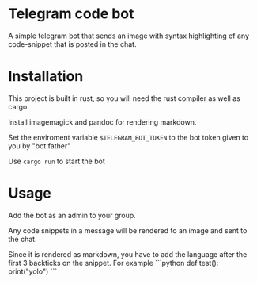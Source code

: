# Telegram code bot

A simple telegram bot that sends an image with syntax highlighting of any
code-snippet that is posted in the chat.

# Installation

This project is built in rust, so you will need the rust compiler as well as cargo.

Install imagemagick and pandoc for rendering markdown.

Set the enviroment variable `$TELEGRAM_BOT_TOKEN` to the bot token given to you by "bot father"

Use `cargo run` to start the bot

# Usage

Add the bot as an admin to your group.

Any code snippets in a message will be rendered to an image and sent to the chat.

Since it is rendered as markdown, you have to add the language after the first 3 backticks
on the snippet. For example
    \`\`\`python
    def test():
        print("yolo")
    \`\`\`
